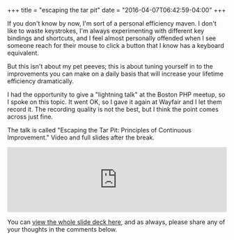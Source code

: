 +++
title = "escaping the tar pit"
date = "2016-04-07T06:42:59-04:00"
+++

If you don't know by now, I'm sort of a personal efficiency maven. I don't like
to waste keystrokes, I'm always experimenting with different key bindings and
shortcuts, and I feel almost personally offended when I see someone reach for
their mouse to click a button that I know has a keyboard equivalent.

But this isn't about my pet peeves; this is about tuning yourself in to the
improvements you can make on a daily basis that will increase your lifetime
efficiency dramatically.

I had the opportunity to give a "lightning talk" at the Boston PHP meetup, so I
spoke on this topic. It went OK, so I gave it again at Wayfair and I let them
record it. The recording quality is not the best, but I think the point comes
across just fine.

The talk is called "Escaping the Tar Pit: Principles of Continuous Improvement."
Video and full slides after the break.<!--more-->

<iframe width="100%" src="https://www.youtube.com/embed/2kXF7e9mfqY" frameborder="0" allowfullscreen></iframe>

You can [view the whole slide deck here][deck], and as always, please share any
of your thoughts in the comments below.

[deck]: http://aaronbieber.com/www/escaping-the-tar-pit/#/

